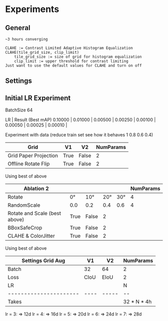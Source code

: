 # Experiments

## General

    ~3 hours converging

    CLAHE := Contrast Limited Adaptive Histogram Equalization
    CLAHE(tile_grid_size, clip_limit)
        tile_grid_size := size of grid for histogram equalization
        clip_limit := upper threshold for contrast limiting
    Just want to use the default values for CLAHE and turn on off

## Settings

## Initial LR Experiment

BatchSize 64

LR      | Result (Best mAP)
0.10000 |
0.01000 |
0.00500 |
0.00250 |
0.00100 |
0.00050 |
0.00025 |
0.00010 |

Experiment with data (reduce train set see how it behaves 1 0.8 0.6 0.4)


| Grid                   | V1    | V2     | NumParams |
| ------------           | --    | --     | --        |
| Grid Paper Projection  | True  | False  | 2         |
| Offline Rotate Flip    | True  | False  | 2         |



Using best of above

| Ablation 2                         |       |        |     |           | NumParams
| ------------                       | --    | --     | --  | --        | --
| Rotate                             | 0°    | 10°    | 20° | 30°       | 4
| RandomScale                        | 0.0   | 0.2    | 0.4 | 0.6       | 4
| Rotate and Scale (best above)      | True  | False  | 2   |
| BBoxSafeCrop                       | True  | False  | 2   |
| CLAHE & ColorJitter                | True  | False  | 2   |

Using best of above

| Settings Grid Aug                  | V1    | V2     | NumParams     |
| ------------                       | --    | --     | --            |
| Batch                              | 32    | 64     | 2             |
| Loss                               | CIoU  | EIoU   | 2             |
| LR                                 |       |        | N             |
| ----------------------             | ----  | -----  | --            |
| Takes                              |       |        | 32 * N * 4h   |


lr = 3: => 12d
lr = 4: => 16d
lr = 5: => 20d
lr = 6: => 24d
lr = 7: => 28d
